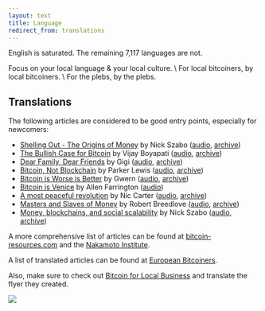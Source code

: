 ```yaml
---
layout: text 
title: Language
redirect_from: translations
---
```


English is saturated. The remaining 7,117 languages are not.

Focus on your local language & your local culture. \\
For local bitcoiners, by local bitcoiners. \\
For the plebs, by the plebs.

## Translations

The following articles are considered to be good entry points, especially for newcomers:

* [Shelling Out - The Origins of Money](https://nakamotoinstitute.org/shelling-out/) by Nick Szabo ([audio](https://anchor.fm/thecryptoconomy/episodes/Reboot---Shelling-Out-The-Origins-of-Money-Nick-Szabo-e9omme/a-a17ga9a), [archive](https://archive.ph/SCAVo))
* [The Bullish Case for Bitcoin](https://medium.com/@vijayboyapati/the-bullish-case-for-bitcoin-6ecc8bdecc1) by Vijay Boyapati ([audio](https://anchor.fm/thecryptoconomy/episodes/Read_407---The-Bullish-Case-for-Bitcoin-Vijay-Boyapati-efpi06/a-a2hgo5d), [archive](https://archive.md/K9Knq))
* [Dear Family, Dear Friends](https://dergigi.com/2020/04/27/dear-family-dear-friends/) by Gigi ([audio](https://anchor.fm/thecryptoconomy/episodes/Read_389---Dear-Family--Dear-Friends-DerGigi-edghuq/a-a233ij5), [archive](https://archive.md/GIxG5))
* [Bitcoin, Not Blockchain](https://unchained-capital.com/blog/bitcoin-not-blockchain/) by Parker Lewis ([audio](https://anchor.fm/thecryptoconomy/episodes/CryptoQuikRead_329---Bitcoin--Not-Blockchain-Parker-Lewis-e9h0cv/a-a15nml1), [archive](https://archive.md/B4uxV))
* [Bitcoin is Worse is Better](https://www.gwern.net/Bitcoin-is-Worse-is-Better) by Gwern ([audio](https://anchor.fm/thecryptoconomy/episodes/CryptoQuikRead_327---Bitcoin-is-Worse-is-Better-gwern-e9e9iv), [archive](https://archive.ph/ZeOZ6))
* [Bitcoin is Venice](https://bitcoin-resources.com/series/bitcoin-is-venice/) by Allen Farrington ([audio](https://bitcoin-resources.com/series/bitcoin-is-venice/))
* [A most peaceful revolution](https://medium.com/@nic__carter/a-most-peaceful-revolution-8b63b64c203e) by Nic Carter ([audio](https://anchor.fm/thecryptoconomy/episodes/CryptoQuikRead_293---A-Most-Peaceful-Revolution-Nic-Carter-e5bfpm/a-an7otc), [archive](https://archive.ph/sZgv2))
* [Masters and Slaves of Money](https://medium.com/@breedlove22/masters-and-slaves-of-money-255ecc93404f) by Robert Breedlove ([audio](https://anchor.fm/thecryptoconomy/episodes/Read_415---Masters--Slaves-of-Money---Part-2-Robert-Breedlove-egelgs/a-a2l7sb3), [archive](https://archive.md/0BC0o))
* [Money, blockchains, and social scalability](http://unenumerated.blogspot.com/2017/02/money-blockchains-and-social-scalability.html) by Nick Szabo ([audio](https://bitcoinaudible.com/money-blockchains-and-social-scalability/), [archive](https://archive.ph/lnUmP))

A more comprehensive list of articles can be found at [bitcoin-resources.com][br] and
the [Nakamoto Institute][sni].

A list of translated articles can be found at [European Bitcoiners][eb].

Also, make sure to check out [Bitcoin for Local
Business](https://bitcoinforlocalbusiness.com/) and translate the flyer they
created.

<a href="https://bitcoinforlocalbusiness.com/" target="_blank"><img src="/images/localbusiness.svg"/></a>

[br]: https://bitcoin-resources.com/articles/
[sni]: https://satoshi.nakamotoinstitute.org/
[eb]: https://europeanbitcoiners.com/
